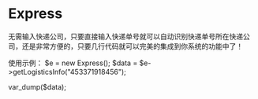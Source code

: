 # Express
无需输入快递公司，只要直接输入快递单号就可以自动识别快递单号所在快递公司，还是非常方便的，只要几行代码就可以完美的集成到你系统的功能中了！

使用示例：
$e = new Express();
$data = $e->getLogisticsInfo("453371918456");
 

var_dump($data);
